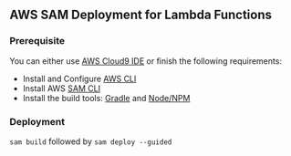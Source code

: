## AWS SAM Deployment for Lambda Functions

### Prerequisite 

You can either use [AWS Cloud9 IDE](https://aws.amazon.com/cloud9/) or finish the following requirements:

- Install and Configure [AWS CLI](https://aws.amazon.com/cli/)
- Install AWS [SAM CLI](https://docs.aws.amazon.com/serverless-application-model/latest/developerguide/serverless-sam-cli-install.html)
- Install the build tools: [Gradle](https://docs.gradle.org/current/userguide/installation.html) and [Node/NPM](https://docs.npmjs.com/downloading-and-installing-node-js-and-npm)

### Deployment 
`sam build` followed by `sam deploy --guided`